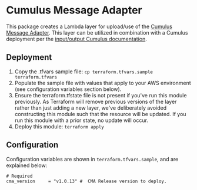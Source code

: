 # Cumulus Message Adapter

This package creates a Lambda layer for upload/use of the [Cumulus Message Adapter](https://github.com/nasa/cumulus-message-adapter). This layer can be utilized in combination with a Cumulus deployment per the [input/output Cumulus documentation](https://github.com/nasa/cumulus/docs/next/workflows/input_output).

## Deployment

1. Copy the .tfvars sample file: `cp terraform.tfvars.sample terraform.tfvars`
2. Populate the sample file with values that apply to your AWS environment (see configuration variables section below).
3. Ensure the terraform.tfstate file is not present if you've run this module previously.    As Terraform will remove previous versions of the layer rather than just adding a new layer, we've deliberately avoided constructing this module such that the resource will be updated.    If you run this module with a prior state, no update will occur.
4. Deploy this module: `terraform apply`

## Configuration

Configuration variables are shown in `terraform.tfvars.sample`, and are explained below:

```text
# Required
cma_version     = "v1.0.13" #  CMA Release version to deploy.
```
